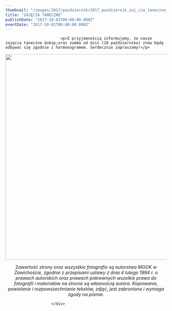 ```yaml
---
thumbnail: "/images/2017/pazdziernik/2017_pazdziernik_zaj_cia_taneczne_2017_10_zaj_cia_taneczne_tańce-1.jpg"
title: "ZAJĘCIA TANECZNE"
publishDate: "2017-10-01T00:00:00.000Z"
eventDate: "2017-10-01T00:00:00.000Z"
---
```


<div class="entry-content">
							
							<p>Z przyjemnością informujemy, że nasze zajęcia taneczne &nbsp;oraz zumba od dziś (10 października) znów będą odbywać się zgodnie z harmonogramem. Serdecznie zapraszamy!</p>
<p><img fetchpriority="high" decoding="async" class="aligncenter size-full wp-image-5315" src="/images/2017/pazdziernik/2017_pazdziernik_zaj_cia_taneczne_2017_10_zaj_cia_taneczne_tańce-1.jpg" alt="" width="960" height="640" srcset="/images/2017/pazdziernik/2017_pazdziernik_zaj_cia_taneczne_2017_10_zaj_cia_taneczne_tańce-1.jpg 960w, /images/2017/pazdziernik/tańce-1-300x200.jpg 300w, /images/2017/pazdziernik/tańce-1-768x512.jpg 768w" sizes="(max-width: 960px) 100vw, 960px"></p>
<p style="text-align: center;">Z<em>awartość strony oraz wszystkie fotografie są autorstwa MGOK w Zawichoście, zgodnie z przepisami ustawy z dnia 4 lutego 1994 r. o prawach autorskich oraz prawach pokrewnych wszelkie prawa do fotografii i materiałów na stronie są własnością autora. Kopiowanie, powielanie i rozpowszechnianie tekstów, zdjęć, jest zabronione i wymaga zgody na piśmie.</em></p>
						
						</div>
